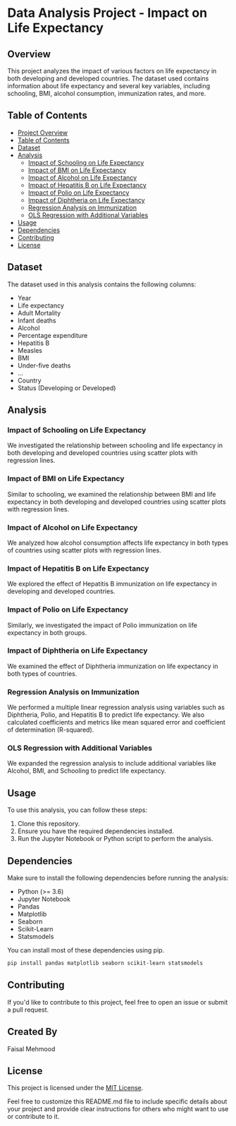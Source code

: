 # Data Analysis Project - Impact on Life Expectancy

## Overview

This project analyzes the impact of various factors on life expectancy in both developing and developed countries. The dataset used contains information about life expectancy and several key variables, including schooling, BMI, alcohol consumption, immunization rates, and more.

## Table of Contents

- [Project Overview](#overview)
- [Table of Contents](#table-of-contents)
- [Dataset](#dataset)
- [Analysis](#analysis)
  - [Impact of Schooling on Life Expectancy](#impact-of-schooling-on-life-expectancy)
  - [Impact of BMI on Life Expectancy](#impact-of-bmi-on-life-expectancy)
  - [Impact of Alcohol on Life Expectancy](#impact-of-alcohol-on-life-expectancy)
  - [Impact of Hepatitis B on Life Expectancy](#impact-of-hepatitis-b-on-life-expectancy)
  - [Impact of Polio on Life Expectancy](#impact-of-polio-on-life-expectancy)
  - [Impact of Diphtheria on Life Expectancy](#impact-of-diphtheria-on-life-expectancy)
  - [Regression Analysis on Immunization](#regression-analysis-on-immunization)
  - [OLS Regression with Additional Variables](#ols-regression-with-additional-variables)
- [Usage](#usage)
- [Dependencies](#dependencies)
- [Contributing](#contributing)
- [License](#license)

## Dataset

The dataset used in this analysis contains the following columns:

- Year
- Life expectancy
- Adult Mortality
- Infant deaths
- Alcohol
- Percentage expenditure
- Hepatitis B
- Measles
- BMI
- Under-five deaths
- ...
- Country
- Status (Developing or Developed)

## Analysis

### Impact of Schooling on Life Expectancy

We investigated the relationship between schooling and life expectancy in both developing and developed countries using scatter plots with regression lines.

### Impact of BMI on Life Expectancy

Similar to schooling, we examined the relationship between BMI and life expectancy in both developing and developed countries using scatter plots with regression lines.

### Impact of Alcohol on Life Expectancy

We analyzed how alcohol consumption affects life expectancy in both types of countries using scatter plots with regression lines.

### Impact of Hepatitis B on Life Expectancy

We explored the effect of Hepatitis B immunization on life expectancy in developing and developed countries.

### Impact of Polio on Life Expectancy

Similarly, we investigated the impact of Polio immunization on life expectancy in both groups.

### Impact of Diphtheria on Life Expectancy

We examined the effect of Diphtheria immunization on life expectancy in both types of countries.

### Regression Analysis on Immunization

We performed a multiple linear regression analysis using variables such as Diphtheria, Polio, and Hepatitis B to predict life expectancy. We also calculated coefficients and metrics like mean squared error and coefficient of determination (R-squared).

### OLS Regression with Additional Variables

We expanded the regression analysis to include additional variables like Alcohol, BMI, and Schooling to predict life expectancy.

## Usage

To use this analysis, you can follow these steps:

1. Clone this repository.
2. Ensure you have the required dependencies installed.
3. Run the Jupyter Notebook or Python script to perform the analysis.

## Dependencies

Make sure to install the following dependencies before running the analysis:

- Python (>= 3.6)
- Jupyter Notebook
- Pandas
- Matplotlib
- Seaborn
- Scikit-Learn
- Statsmodels

You can install most of these dependencies using pip.

```bash
pip install pandas matplotlib seaborn scikit-learn statsmodels
```

## Contributing

If you'd like to contribute to this project, feel free to open an issue or submit a pull request.

## Created By
Faisal Mehmood

## License

This project is licensed under the [MIT License](LICENSE).

Feel free to customize this README.md file to include specific details about your project and provide clear instructions for others who might want to use or contribute to it.

